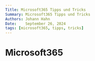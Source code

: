 ```yaml
---
Title: Microsoft365 Tipps und Tricks
Summary: Microsoft365 Tipps und Tricks
Authors: Johann Hahn
Date:    September 26, 2024
tags: [microsoft365, tipps, tricks]
---
```



# Microsoft365
